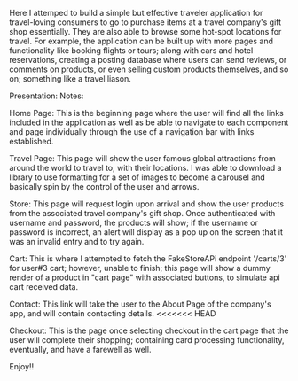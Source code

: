 Here I attemped to build a simple but effective traveler application for travel-loving consumers to go to purchase items at a travel company's gift shop essentially. They are also able to browse some hot-spot locations for travel. For example, the application can be built up with more pages and functionality like booking flights or tours; along with cars and hotel reservations, creating a posting database where users can send reviews, or comments on products, or even selling custom products themselves, and so on; something like a travel liason.

Presentation: Notes:

Home Page: This is the beginning page where the user will find all the links included in the application as well as be able to navigate to each component and page individually through the use of a navigation bar with links established.

Travel Page: This page will show the user famous global attractions from around the world to travel to, with their locations. I was able to download a library to use formatting for a set of images to become a carousel and basically spin by the control of the user and arrows.

Store: This page will request login upon arrival and show the user products from the associated travel company's gift shop. Once authenticated with username and password, the products will show; if the username or password is incorrect, an alert will display as a pop up on the screen that it was an invalid entry and to try again.

Cart: This is where I attempted to fetch the FakeStoreAPi endpoint '/carts/3' for user#3 cart; however, unable to finish; this page will show a dummy render of a product in "cart page" with associated buttons, to simulate api cart received data.

Contact: This link will take the user to the About Page of the company's app, and will contain contacting details.
<<<<<<< HEAD

Checkout: This is the page once selecting checkout in the cart page that the user will complete their shopping; containing card processing functionality, eventually, and have a farewell as well.

Enjoy!!